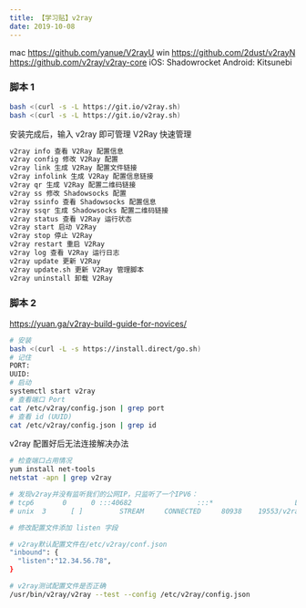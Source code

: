 ```yaml
---
title: 【学习贴】v2ray
date: 2019-10-08
---
```


mac https://github.com/yanue/V2rayU
win https://github.com/2dust/v2rayN https://github.com/v2ray/v2ray-core
iOS: Shadowrocket
Android: Kitsunebi

### 脚本 1

```bash
bash <(curl -s -L https://git.io/v2ray.sh)
bash <(curl -s -L https://git.io/v2ray.sh)
```

安装完成后，输入 v2ray 即可管理 V2Ray
快速管理

```bash
v2ray info 查看 V2Ray 配置信息
v2ray config 修改 V2Ray 配置
v2ray link 生成 V2Ray 配置文件链接
v2ray infolink 生成 V2Ray 配置信息链接
v2ray qr 生成 V2Ray 配置二维码链接
v2ray ss 修改 Shadowsocks 配置
v2ray ssinfo 查看 Shadowsocks 配置信息
v2ray ssqr 生成 Shadowsocks 配置二维码链接
v2ray status 查看 V2Ray 运行状态
v2ray start 启动 V2Ray
v2ray stop 停止 V2Ray
v2ray restart 重启 V2Ray
v2ray log 查看 V2Ray 运行日志
v2ray update 更新 V2Ray
v2ray update.sh 更新 V2Ray 管理脚本
v2ray uninstall 卸载 V2Ray
```

### 脚本 2

https://yuan.ga/v2ray-build-guide-for-novices/

```bash
# 安装
bash <(curl -L -s https://install.direct/go.sh)
# 记住
PORT:
UUID:
# 启动
systemctl start v2ray
# 查看端口 Port
cat /etc/v2ray/config.json | grep port
# 查看 id (UUID)
cat /etc/v2ray/config.json | grep id
```

v2ray 配置好后无法连接解决办法

```bash
# 检查端口占用情况
yum install net-tools
netstat -apn | grep v2ray

# 发现v2ray并没有监听我们的公网IP，只监听了一个IPV6：
# tcp6       0      0 :::40682                :::*                    LISTEN      19553/v2ray
# unix  3      [ ]         STREAM     CONNECTED     80938    19553/v2ray

# 修改配置文件添加 listen 字段

# v2ray默认配置文件在/etc/v2ray/conf.json
"inbound": {
  "listen":"12.34.56.78",
}

# v2ray测试配置文件是否正确
/usr/bin/v2ray/v2ray --test --config /etc/v2ray/config.json
```
